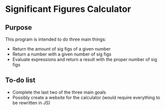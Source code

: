 # Significant Figures Calculator

## Purpose
This program is intended to do three main 
things:
* Return the amount of sig figs of a given number
* Return a number with a given number of sig figs
* Evaluate expressions and return a result with the proper number of sig figs

## To-do list
* Complete the last two of the three main goals
* Possibly create a website for the calculator (would require everything to be rewritten in JS)

